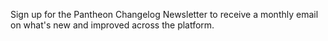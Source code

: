 <Callout title="Subscribe Now" link="https://learn.pantheon.io/Changelog-Opt-In.html">

Sign up for the Pantheon Changelog Newsletter to receive a monthly email on what's new and improved across the platform.

</Callout>
